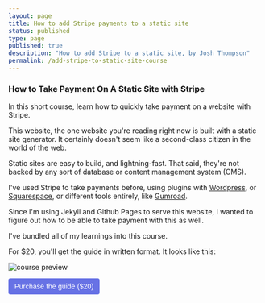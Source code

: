 ```yaml
---
layout: page
title: How to add Stripe payments to a static site
status: published
type: page
published: true
description: "How to add Stripe to a static site, by Josh Thompson"
permalink: /add-stripe-to-static-site-course
---
```


<!-- Load Stripe.js on your website. -->
<script src="https://js.stripe.com/v3"></script>


### How to Take Payment On A Static Site with Stripe

In this short course, learn how to quickly take payment on a website with Stripe.

This website, the one website you're reading right now is built with a static site generator. It certainly doesn't seem like a second-class citizen in the world of the web. 

Static sites are easy to build, and lightning-fast. That said, they're not backed by any sort of database or content management system (CMS). 

I've used Stripe to take payments before, using plugins with [Wordpress](https://wordpress.com/), or [Squarespace](https://www.squarespace.com/), or different tools entirely, like [Gumroad](https://gumroad.com/). 

Since I'm using Jekyll and Github Pages to serve this website, I wanted to figure out how to be able to take payment with this as well. 

I've bundled all of my learnings into this course.

For $20, you'll get the guide in written format. It looks like this:

![course preview](https://cl.ly/8cad5414cb7a/2019-09-14%20at%201.33%20PM.jpg)


<!-- Create a button that your customers click to complete their purchase. Customize the styling to suit your branding. -->
<button
  style="background-color:#6772E5;color:#FFF;padding:8px 12px;border:0;border-radius:4px;font-size:1em"
  id="checkout-button-sku_FluboPRKa9hMRB"
  role="link">
  Purchase the guide ($20)
</button>

<div id="error-message"></div>




<script>
  var stripe = Stripe('pk_live_NxPjctp5fvGzF77VGC6Ey5oj');

  var checkoutButton = document.getElementById('checkout-button-sku_FluboPRKa9hMRB');
  checkoutButton.addEventListener('click', function () {
    // When the customer clicks on the button, redirect
    // them to Checkout.
    stripe.redirectToCheckout({
      items: [{sku: 'sku_FluboPRKa9hMRB', quantity: 1}],

      // Do not rely on the redirect to the successUrl for fulfilling
      // purchases, customers may not always reach the success_url after
      // a successful payment.
      // Instead use one of the strategies described in
      // https://stripe.com/docs/payments/checkout/fulfillment
      successUrl: window.location.protocol + '//josh.works/success',
      cancelUrl: window.location.protocol + '//josh.works/canceled',
    })
    .then(function (result) {
      if (result.error) {
        // If `redirectToCheckout` fails due to a browser or network
        // error, display the localized error message to your customer.
        var displayError = document.getElementById('error-message');
        displayError.textContent = result.error.message;
      }
    });
  });
</script>
